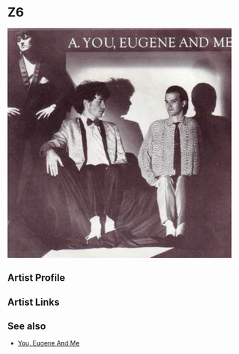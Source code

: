 # Z6

![](../../assets/artists/Z6.png)

## Artist Profile



## Artist Links



## See also

- [You, Eugene And Me](You__Eugene_And_Me.md)
